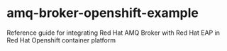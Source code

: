 # amq-broker-openshift-example
Reference guide for integrating Red Hat AMQ Broker with Red Hat EAP in Red Hat Openshift container platform
